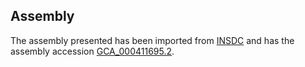 
Assembly
--------

The assembly presented has been imported from 
[INSDC](http://www.insdc.org) and has the assembly accession
[GCA\_000411695.2](http://www.ebi.ac.uk/ena/data/view/GCA_000411695.2).

